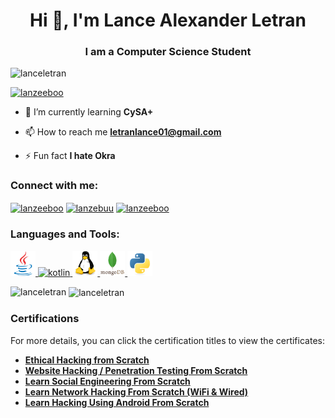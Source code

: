 <h1 align="center">Hi 👋, I'm Lance Alexander Letran</h1>
<h3 align="center">I am a Computer Science Student</h3>

<p align="left"> <img src="https://komarev.com/ghpvc/?username=lanceletran&label=Profile%20views&color=0e75b6&style=flat" alt="lanceletran" /> </p>

<p align="left"> <a href="https://twitter.com/lanzeeboo" target="blank"><img src="https://img.shields.io/twitter/follow/lanzeeboo?logo=twitter&style=for-the-badge" alt="lanzeeboo" /></a> </p>

- 🌱 I’m currently learning **CySA+**

- 📫 How to reach me **letranlance01@gmail.com**

- ⚡ Fun fact **I hate Okra**

<h3 align="left">Connect with me:</h3>
<p align="left">
<a href="https://twitter.com/lanzeeboo" target="blank"><img align="center" src="https://raw.githubusercontent.com/rahuldkjain/github-profile-readme-generator/master/src/images/icons/Social/twitter.svg" alt="lanzeeboo" height="30" width="40" /></a>
<a href="https://fb.com/lanzebuu" target="blank"><img align="center" src="https://raw.githubusercontent.com/rahuldkjain/github-profile-readme-generator/master/src/images/icons/Social/facebook.svg" alt="lanzebuu" height="30" width="40" /></a>
<a href="https://instagram.com/lanzeeboo" target="blank"><img align="center" src="https://raw.githubusercontent.com/rahuldkjain/github-profile-readme-generator/master/src/images/icons/Social/instagram.svg" alt="lanzeeboo" height="30" width="40" /></a>
</p>

<h3 align="left">Languages and Tools:</h3>
<p align="left"> <a href="https://www.java.com" target="_blank" rel="noreferrer"> <img src="https://raw.githubusercontent.com/devicons/devicon/master/icons/java/java-original.svg" alt="java" width="40" height="40"/> </a> <a href="https://kotlinlang.org" target="_blank" rel="noreferrer"> <img src="https://www.vectorlogo.zone/logos/kotlinlang/kotlinlang-icon.svg" alt="kotlin" width="40" height="40"/> </a> <a href="https://www.linux.org/" target="_blank" rel="noreferrer"> <img src="https://raw.githubusercontent.com/devicons/devicon/master/icons/linux/linux-original.svg" alt="linux" width="40" height="40"/> </a> <a href="https://www.mongodb.com/" target="_blank" rel="noreferrer"> <img src="https://raw.githubusercontent.com/devicons/devicon/master/icons/mongodb/mongodb-original-wordmark.svg" alt="mongodb" width="40" height="40"/> </a> <a href="https://www.python.org" target="_blank" rel="noreferrer"> <img src="https://raw.githubusercontent.com/devicons/devicon/master/icons/python/python-original.svg" alt="python" width="40" height="40"/> </a> </p>

<p><img align="left" src="https://github-readme-stats.vercel.app/api/top-langs?username=lanceletran&show_icons=true&locale=en&layout=compact" alt="lanceletran" /></p>

<p>&nbsp;<img align="center" src="https://github-readme-stats.vercel.app/api?username=lanceletran&show_icons=true&locale=en" alt="lanceletran" /></p>

### Certifications
For more details, you can click the certification titles to view the certificates:

- [**Ethical Hacking from Scratch**](https://drive.google.com/file/d/17aUqrIfHOMJth7BKxa4Oj3dgb8zfXhcF/view?usp=drive_link)
- [**Website Hacking / Penetration Testing From Scratch**](https://drive.google.com/file/d/1u0kfH4IifIZohic1Qxu2znNX6WHtUfYU/view?usp=drive_link)
- [**Learn Social Engineering From Scratch**](https://drive.google.com/file/d/1Z3UvhnT7G2Oa-CLQmf2BRn8I2Gs4qHJO/view?usp=drive_link)
- [**Learn Network Hacking From Scratch (WiFi & Wired)**](https://drive.google.com/file/d/1v87OdNLPizdwOSH_3Vptq4aYboiftMEG/view?usp=drive_link)
- [**Learn Hacking Using Android From Scratch**](https://drive.google.com/file/d/1fxifE-pztySuRnSMQ_Xecz6cuTzTDv6x/view?usp=drive_link)

